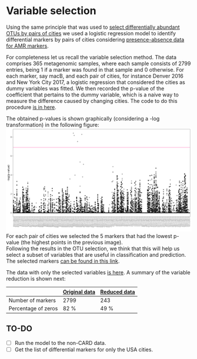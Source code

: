 # Variable selection

Using the same principle that was used to [select differentially abundant OTUs by pairs of cities](../02_variable_selection/) we used a logistic regression model to identify differential markers by pairs of cities considering [presence-absence data for AMR markers](../01_preprocessing/amr/amr-presence.tsv). 

For completeness let us recall the variable selection method. 
The data comprises 365 metagenomic samples, where each sample consists of 2799 entries, being 1 if a marker was found in that sample and 0 otherwise. 
For each marker, say macB, and each pair of cities, for instance Denver 2016 and New York City 2017, a logistic regression that considered the cities as dummy variables was fitted. 
We then recorded the p-value of the coefficient that pertains to the dummy variable, which is a naive way to measure the difference caused by changing cities. 
The code to do this procedure [is in here](../02_variable_selection/codes/variable_selection_binary.R).

The obtained p-values is shown graphically (considering a -log transformation) in the following figure: 
![](../02_variable_selection/selected_variables_results/pValues_amr/amr_log_pvalues.png)
For each pair of cities we selected the 5 markers that had the lowest p-value (the highest points in the previous image).  
Following the results in the OTU selection, we think that this will help us select a subset of variables that are useful in classification and prediction.  
The selected markers [can be found in this link](../02_variable_selection/selected_variables_results/significant_amr/amr_signif.csv).

The data with only the selected variables [is here](../02_variable_selection/selected_variables_results/reduced_tables/amr_reduced.csv). 
A summary of the variable reduction is shown next:

|   | [Original data](../01_preprocessing/amr/amr-presence.tsv) | [Reduced data](../02_variable_selection/selected_variables_results/reduced_tables/amr_reduced.csv) |
|---|---|---|
|Number of markers| 2799 | 243 |
|Percentage of zeros| 82 % | 49 % |

## TO-DO

- [ ] Run the model to the non-CARD data.
- [ ] Get the list of differential markers for only the USA cities.
